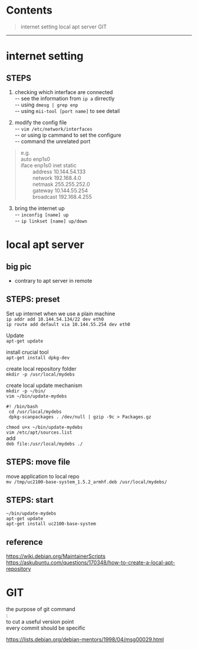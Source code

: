 Contents
========

> internet setting
> local apt server
> GIT
--------

# internet setting

## STEPS

1. checking which interface are connected     
 -- see the information from `ip a` dirrectly    
 -- using `dmesg | grep enp`     
 -- using `mii-tool [port name]` to see detail     

2. modify the config file    
 -- `vim /etc/network/interfaces`    
 -- or using ip cammand to set the configure    
 -- command the unrelated port    
> e.g.     
> auto enp1s0    
> iface enp1s0 inet static    
>&emsp;&emsp; address 10.144.54.133    
>&emsp;&emsp; network 192.168.4.0    
>&emsp;&emsp; netmask 255.255.252.0    
>&emsp;&emsp; gateway 10.144.55.254    
>&emsp;&emsp; broadcast 192.168.4.255    

3. bring the internet up    
 -- `inconfig [name] up`    
 -- `ip linkset [name] up/down`    

# local apt server

## big pic
 - contrary to apt server in remote    
## STEPS: preset

Set up internet when we use a plain machine    
`ip addr add 10.144.54.134/22 dev eth0`    
`ip route add default via 10.144.55.254 dev eth0`    

Update    
`apt-get update`    



install crucial tool    
`apt-get install dpkg-dev`    

create local repository folder    
`mkdir -p /usr/local/mydebs`    

create local update mechanism    
`mkdir -p ~/bin/`    
`vim ~/bin/update-mydebs`   
```vim
#! /bin/bash
 cd /usr/local/mydebs
 dpkg-scanpackages . /dev/null | gzip -9c > Packages.gz
 ```
 `chmod u+x ~/bin/update-mydebs`    
 `vim /etc/apt/sources.list`   
 add    
 `deb file:/usr/local/mydebs ./`    

## STEPS: move file

move application to local repo    
`mv /tmp/uc2100-base-system_1.5.2_armhf.deb /usr/local/mydebs/`    

## STEPS: start    
`~/bin/update-mydebs`    
`apt-get update`    
`apt-get install uc2100-base-system`    
  
## reference    
https://wiki.debian.org/MaintainerScripts  
https://askubuntu.com/questions/170348/how-to-create-a-local-apt-repository


# GIT
the purpose of git command    
:    
to cut a useful version point   
every commit should be specific     


https://lists.debian.org/debian-mentors/1998/04/msg00029.html
